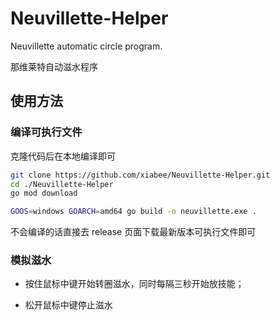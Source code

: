# Neuvillette-Helper
Neuvillette automatic circle program. 

那维莱特自动滋水程序



## 使用方法

### 编译可执行文件

克隆代码后在本地编译即可

```bash
git clone https://github.com/xiabee/Neuvillette-Helper.git
cd ./Neuvillette-Helper
go mod download

GOOS=windows GOARCH=amd64 go build -o neuvillette.exe .
```



不会编译的话直接去 release 页面下载最新版本可执行文件即可



### 模拟滋水

* 按住鼠标中键开始转圈滋水，同时每隔三秒开始放技能；

* 松开鼠标中键停止滋水
